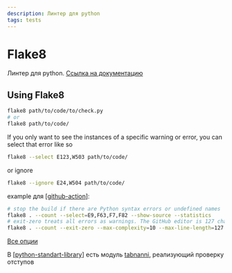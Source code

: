 ```yaml
---
description: Линтер для python
tags: tests
---
```

# Flake8

Линтер для python. [Ссылка на документацию](https://flake8.pycqa.org/en/latest/index.html)

## Using Flake8

```bash
flake8 path/to/code/to/check.py
# or
flake8 path/to/code/
```

If you only want to see the instances of a specific warning or error, you can select that error like so

```bash
flake8 --select E123,W503 path/to/code/
```

or ignore

```bash
flake8 --ignore E24,W504 path/to/code/
```

example для [[github-action]]:

```bash
# stop the build if there are Python syntax errors or undefined names
flake8 . --count --select=E9,F63,F7,F82 --show-source --statistics
# exit-zero treats all errors as warnings. The GitHub editor is 127 chars wide
flake8 . --count --exit-zero --max-complexity=10 --max-line-length=127 --statistics
```

[Все опции](https://flake8.pycqa.org/en/latest/user/options.html)

В [[python-standart-library]] есть модуль [tabnanni](https://docs.python.org/3/library/tabnanny.html?highlight=tabnanny#module-tabnanny), реализующий проверку отступов

[//begin]: # "Autogenerated link references for markdown compatibility"
[github-action]: github-action "Githunb action"
[python-standart-library]: ../lists/python-standart-library "Стандартная библиотека python и полезные ресурсы"
[//end]: # "Autogenerated link references"